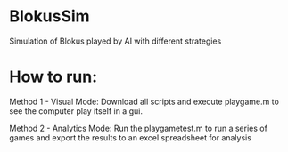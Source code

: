 # BlokusSim
Simulation of Blokus played by AI with different strategies

# How to run:

Method 1 - Visual Mode:
Download all scripts and execute playgame.m to see the computer play itself in a gui.

Method 2 - Analytics Mode:
Run the playgametest.m to run a series of games and export the results to an excel spreadsheet for analysis
